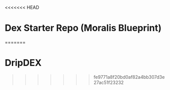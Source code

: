 <<<<<<< HEAD
# Dex Starter Repo (Moralis Blueprint)
=======
# DripDEX
>>>>>>> fe9771a8f20bd0af82a4bb307d3e27ac51f23232
